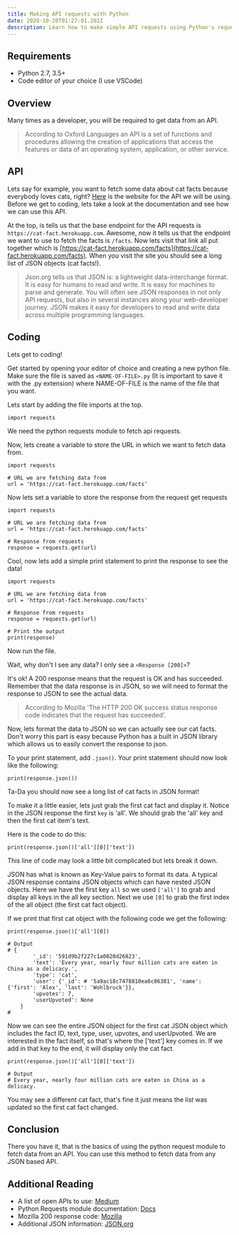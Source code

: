 ```yaml
---
title: Making API requests with Python
date: 2020-10-20T01:27:01.202Z
description: Learn how to make simple API requests using Python's request module.
---
```


## Requirements

- Python 2.7, 3.5+
- Code editor of your choice (I use VSCode)

## Overview

Many times as a developer, you will be required to get data from an API.

> According to Oxford Languages an API is a set of functions and procedures allowing the creation of applications that access the features or data of an operating system, application, or other service.

## API

Lets say for example, you want to fetch some data about cat facts because everybody loves cats, right? [Here](https://alexwohlbruck.github.io/cat-facts/docs/) is the website for the API we will be using. Before we get to coding, lets take a look at the documentation and see how we can use this API.

At the top, is tells us that the base endpoint for the API requests is `https://cat-fact.herokuapp.com`. Awesome, now it tells us that the endpoint we want to use to fetch the facts is `/facts`. Now lets visit that link all put together which is [https://cat-fact.herokuapp.com/facts](https://cat-fact.herokuapp.com/facts). When you visit the site you should see a long list of JSON objects (cat facts!).

> Json.org tells us that JSON is: a lightweight data-interchange format. It is easy for humans to read and write. It is easy for machines to parse and generate. You will often see JSON responses in not only API requests, but also in several instances along your web-developer journey. JSON makes it easy for developers to read and write data across multiple programming languages.

## Coding

Lets get to coding!

Get started by opening your editor of choice and creating a new python file. Make sure the file is saved as `<NAME-OF-FILE>.py` (It is important to save it with the .py extension) where NAME-OF-FILE is the name of the file that you want.

Lets start by adding the file imports at the top.

```
import requests
```

We need the python requests module to fetch api requests.

Now, lets create a variable to store the URL in which we want to fetch data from.

```
import requests

# URL we are fetching data from
url = 'https://cat-fact.herokuapp.com/facts'
```

Now lets set a variable to store the response from the request get requests

```
import requests

# URL we are fetching data from
url = 'https://cat-fact.herokuapp.com/facts'

# Response from requests
response = requests.get(url)
```

Cool, now lets add a simple print statement to print the response to see the data!

```
import requests

# URL we are fetching data from
url = 'https://cat-fact.herokuapp.com/facts'

# Response from requests
response = requests.get(url)

# Print the output
print(response)
```

Now run the file.

Wait, why don't I see any data? I only see a `<Response [200]>`?

It's ok! A 200 response means that the request is OK and has succeeded. Remember that the data response is in JSON, so we will need to format the response to JSON to see the actual data.

> According to Mozilla 'The HTTP 200 OK success status response code indicates that the request has succeeded'.

Now, lets format the data to JSON so we can actually see our cat facts. Don't worry this part is easy because Python has a built in JSON library which allows us to easily convert the response to json.

To your print statement, add `.json()`. Your print statement should now look like the following:

```
print(response.json())
```

Ta-Da you should now see a long list of cat facts in JSON format!

To make it a little easier, lets just grab the first cat fact and display it. Notice in the JSON response the first `key` is 'all'. We should grab the 'all' key and then the first cat item's text.

Here is the code to do this:

```
print(response.json()['all'][0]['text'])
```

This line of code may look a little bit complicated but lets break it down.

JSON has what is known as Key-Value pairs to format its data. A typical JSON response contains JSON objects which can have nested JSON objects. Here we have the first key `all` so we used `['all']` to grab and display all keys in the all key section. Next we use `[0]` to grab the first index of the all object (the first cat fact object). 

If we print that first cat object with the following code we get the following:

```
print(response.json()['all'][0])

# Output
# {
        '_id': '591d9b2f227c1a0020d26823',  
        'text': 'Every year, nearly four million cats are eaten in China as a delicacy.', 
        'type': 'cat', 
        'user': {'_id': # '5a9ac18c7478810ea6c06381', 'name': {'first': 'Alex', 'last': 'Wohlbruck'}}, 
        'upvotes': 7, 
        'userUpvoted': None
    }
#
```

Now we can see the entire JSON object for the first cat JSON object which includes the fact ID, text, type, user, upvotes, and userUpvoted. We are interested in the fact itself, so that's where the ['text'] key comes in. If we add in that key to the end, it will display only the cat fact.

```
print(response.json()['all'][0]['text'])

# Output
# Every year, nearly four million cats are eaten in China as a delicacy.
```

You may see a different cat fact, that's fine it just means the list was updated so the first cat fact changed. 

## Conclusion

There you have it, that is the basics of using the python request module to fetch data from an API. You can use this method to fetch data from any JSON based API. 

## Additional Reading 

- A list of open APIs to use: [Medium](https://medium.com/better-programming/a-curated-list-of-100-cool-and-fun-public-apis-to-inspire-your-next-project-7600ce3e9b3)
- Python Requests module documentation: [Docs](https://requests.readthedocs.io/en/master/)
- Mozilla 200 response code: [Mozilla](https://developer.mozilla.org/en-US/docs/Web/HTTP/Status/200)
- Additional JSON information: [JSON.org](https://www.json.org/json-en.html)

        